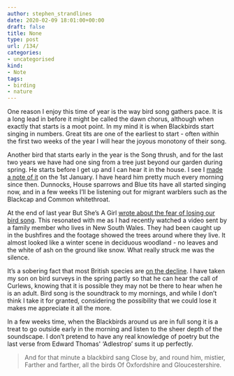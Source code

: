 ```yaml
---
author: stephen_strandlines
date: 2020-02-09 18:01:00+00:00
draft: false
title: None
type: post
url: /134/
categories:
- uncategorised
kind:
- Note
tags:
- birding
- nature
---
```


One reason I enjoy this time of year is the way bird song gathers pace. It is a long lead in before it might be called the dawn chorus, although when exactly that starts is a moot point. In my mind it is when Blackbirds start singing in numbers. Great tits are one of the earliest to start - often within the first two weeks of the year I will hear the joyous monotony of their song.

Another bird that starts early in the year is the Song thrush, and for the last two years we have had one sing from a tree just beyond our garden during spring. He starts before I get up and I can hear it in the house. I see I [made a note of it](https://www.strandlines.blog/2020/01/01/am-today-a.html) on the 1st January. I have heard him pretty much every morning since then. Dunnocks, House sparrows and Blue tits have all started singing now, and in a few weeks I’ll be listening out for migrant warblers such as the Blackcap and Common whitethroat.

At the end of last year But She’s A Girl [wrote about the fear of losing our bird song](https://www.rousette.org.uk/archives/listening-for-the-return-of-spring/). This resonated with me as I had recently watched a video sent by a family member who lives in New South Wales. They had been caught up in the bushfires and the footage showed the trees around where they live. It almost looked like a winter scene in deciduous woodland - no leaves and the white of ash on the ground like snow. What really struck me was the silence.

It’s a sobering fact that most British species are [on the decline](https://www.bto.org/our-science/publications/developing-bird-indicators). I have taken my son on bird surveys in the spring partly so that he can hear the call of Curlews, knowing that it is possible they may not be there to hear when he is an adult. Bird song is the soundtrack to my mornings, and while I don’t think I take it for granted, considering the possibility that we could lose it makes me appreciate it all the more.

In a few weeks time, when the Blackbirds around us are in full song it is a treat to go outside early in the morning and listen to the sheer depth of the soundscape. I don’t pretend to have any real knowledge of poetry but the last verse from Edward Thomas' ‘Adlestrop’ sums it up perfectly.



<blockquote>And for that minute a blackbird sang
Close by, and round him, mistier,
Farther and farther, all the birds
Of Oxfordshire and Gloucestershire.</blockquote>
